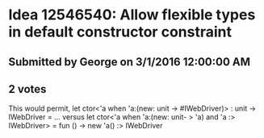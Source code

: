 # Idea 12546540: Allow flexible types in default constructor constraint

## Submitted by George on 3/1/2016 12:00:00 AM

## 2 votes

This would permit,
let ctor<'a when 'a:(new: unit -> #IWebDriver)> : unit -> IWebDriver = ...
versus
let ctor<'a when 'a:(new: unit- > 'a) and 'a :> IWebDriver> = fun () -> new 'a() :> IWebDriver

